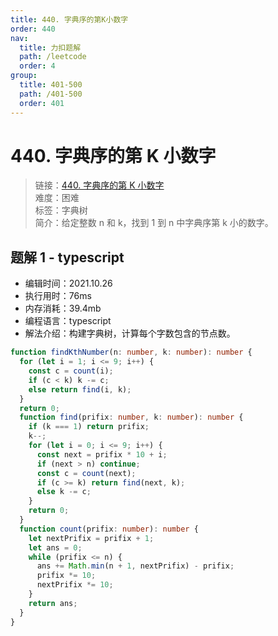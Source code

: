 ```yaml
---
title: 440. 字典序的第K小数字
order: 440
nav:
  title: 力扣题解
  path: /leetcode
  order: 4
group:
  title: 401-500
  path: /401-500
  order: 401
---
```


# 440. 字典序的第 K 小数字

> 链接：[440. 字典序的第 K 小数字](https://leetcode-cn.com/problems/k-th-smallest-in-lexicographical-order/)  
> 难度：困难  
> 标签：字典树  
> 简介：给定整数 n 和 k，找到 1 到 n 中字典序第 k 小的数字。

## 题解 1 - typescript

- 编辑时间：2021.10.26
- 执行用时：76ms
- 内存消耗：39.4mb
- 编程语言：typescript
- 解法介绍：构建字典树，计算每个字数包含的节点数。

```typescript
function findKthNumber(n: number, k: number): number {
  for (let i = 1; i <= 9; i++) {
    const c = count(i);
    if (c < k) k -= c;
    else return find(i, k);
  }
  return 0;
  function find(prifix: number, k: number): number {
    if (k === 1) return prifix;
    k--;
    for (let i = 0; i <= 9; i++) {
      const next = prifix * 10 + i;
      if (next > n) continue;
      const c = count(next);
      if (c >= k) return find(next, k);
      else k -= c;
    }
    return 0;
  }
  function count(prifix: number): number {
    let nextPrifix = prifix + 1;
    let ans = 0;
    while (prifix <= n) {
      ans += Math.min(n + 1, nextPrifix) - prifix;
      prifix *= 10;
      nextPrifix *= 10;
    }
    return ans;
  }
}
```
